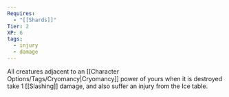 ```yaml
---
Requires:
  - "[[Shards]]"
Tier: 2
XP: 6
tags:
  - injury
  - damage
---
```

All creatures adjacent to an [[Character Options/Tags/Cryomancy|Cryomancy]] power of yours when it is destroyed take 1 [[Slashing]] damage, and also suffer an injury from the Ice table.
